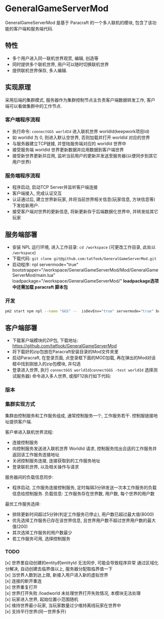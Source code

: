 # GeneralGameServerMod

GeneralGameServerMod 是基于 Paracraft 的一个多人联机的模块, 包含了该功能的客户端和服务端代码.

## 特性

- 多个用户进入同一联机世界观赏, 编辑, 创造等
- 同时提供多个联机世界, 用户可以随时切换联机世界
- 提供联机世界保存, 多人编辑.

## 实现原理

采用后端的集群模式, 服务器作为集群控制节点主负责客户端数据转发工作, 客户端可以看做集群中的工作节点.

### 客户端程序流程

- 执行命令: `connectGGS worldId` 进入联机世界 worldId(keepwork项目Id)
- 如 worldId 为 0, 则进入默认空世界, 否则加载并打开 worldId 对应的世界
- 与服务器建立TCP链接, 并登陆服务端对应的 worldId 世界中
- 接受服务端 worldId 世界更新数据并应用数据到客户端世界
- 接受新世界更新并应用, 监听当前用户的更新并发送至服务器(以便同步到其它用户世界)

### 服务端程序流程

- 程序启动, 启动TCP Server并监听客户端连接
- 客户端接入, 完成认证交互
- 认证通过后, 建立世界新玩家, 并将当前世界相关信息(玩家信息, 方块信息等)下发给新用户.
- 接受客户端对世界的更新信息, 将新更新存于后端数据化世界中, 并转发给其它玩家

## 服务端部署

- 安装 NPL 运行环境, 进入工作目录: `cd /workspace` (可更改工作目录, 此处以 `/workspace`)
- 下载代码: `git clone git@github.com:tatfook/GeneralGameServerMod.git`
- 启动程序: npl servermode="true" bootstrapper="/workspace/GeneralGameServerMod/Mod/GeneralGameServerMod/main.lua" loadpackage="/workspace/GeneralGameServerMod/"
**loadpackage选项中还需加载 paracraft 脚本包**

### 开发

```sh
pm2 start npm npl --name "GGS" --  isDevEnv="true" servermode="true" bootstrapper="/root/workspace/GeneralGameServerMod/Mod/GeneralGameServerMod/Server/main.lua" logfile="/root/workspace/GeneralGameServerMod/server.log" loadpackage="/root/workspace/GeneralGameServerMod/,;/root/workspace/npl/script/trunk/"
```

## 客户端部署

- 下载客户端模块的ZIP包, 下载地址: <https://github.com/tatfook/GeneralGameServerMod>
- 将下载好的zip包放在Paracraft安装目录的Mod文件夹里
- 启动Paracraft, 在登录页面, 点登录框下面的MOD加载, 再在弹出的Mod对话框中找到刚放入的zip包模块, 并勾选
- 登录进入世界, 执行 `connectGGS worldId`(`connectGGS -test worldId` 选择测试服务器) 命令进入多人世界, 或按F12执行如下代码:

### 版本

### 集群实现方式

集群由控制服务和工作服务组成, 通常控制服务一个, 工作服务若干. 控制服链接地址提供客户端.

客户单进入联机世界流程:

- 连接控制服务  
- 向控制服务发送进入联机世界 WorldId 请求, 控制服务找出合适的工作服务并返回该工作服务连接地址
- 关闭控制服务连接, 连接获取到的工作服务地址
- 登录联机世界, 以及相关操作与请求

服务器间的负载信息同步:

- 程序启动, 工作服务连接控制服务, 定时每隔3分钟发送一次本工作服务的负载信息给控制服务.
负载信息: 工作服务存在世界数, 用户数, 每个世界的用户数

最优工作服务选择:

- 排除更新时间超过5分钟(判定工作服务已停止), 用户数已超过最大值(8000)  
- 优先选择工作服务已存在该世界信息, 且世界用户数不超过世界用户数的最大值(200)
- 其次选择工作服务的用户数最少
- 若工作服务可用, 选择控制服务

### TODO

[x] 世界里自动创建的entity的entityId 无法同步, 可能会导致程序异常  通过区域化分解决, 自动创建去临界值以上, 服务器分配取临界值一下  
[x] 当世界人数到达上限, 新接入用户进入新的虚拟世界  
[x] 连接的断开重连  
[x] 世界重复打开  
[x] 世界打开失败    /loadworld 未处理世界打开失败情况,  本模块无法处理  
[x] 玩家进入世界, 起始位置小范围随机  
[x] 维持世界最小玩家, 当玩家数量过少维持离线玩家在世界中  
[x] 支持平行世界(同一世界多开)  
